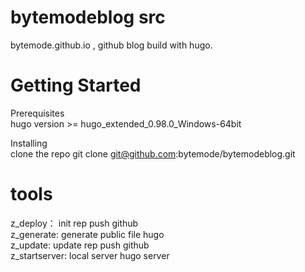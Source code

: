 # bytemodeblog src
bytemode.github.io , github blog build with hugo.

# Getting Started
Prerequisites       
hugo version >= hugo_extended_0.98.0_Windows-64bit

Installing                  
clone the repo
git clone git@github.com:bytemode/bytemodeblog.git

# tools
z_deploy： init rep push github           
z_generate: generate public file  hugo        
z_update: update rep push github          
z_startserver: local server       hugo server         
